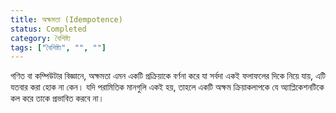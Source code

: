 ```yaml
---
title: অক্ষমতা (Idempotence)
status: Completed
category: বৈশিষ্ট্য
tags: ["বৈশিষ্ট্য", "", ""]
---
```


গণিত বা কম্পিউটার বিজ্ঞানে, অক্ষমতা এমন একটি প্রক্রিয়াকে বর্ণনা করে যা সর্বদা একই ফলাফলের দিকে নিয়ে যায়,
এটি যতবার করা হোক না কেন।
যদি পরামিতিক মানগুলি একই হয়, তাহলে একটি অক্ষম ক্রিয়াকলাপকে যে অ্যাপ্লিকেশনটিকে কল করে তাকে প্রভাবিত করবে না।
